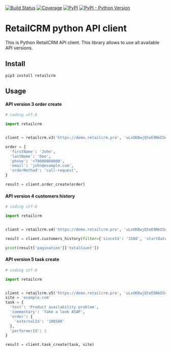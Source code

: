 [![Build Status](https://github.com/retailcrm/api-client-python/workflows/ci/badge.svg)](https://github.com/retailcrm/api-client-python/actions)
[![Coverage](https://img.shields.io/codecov/c/gh/retailcrm/api-client-python/master.svg?logo=codecov&logoColor=white)](https://codecov.io/gh/retailcrm/api-client-python)
[![PyPI](https://img.shields.io/pypi/v/retailcrm.svg?logo=pypi&logoColor=white)](https://pypi.python.org/pypi/retailcrm)
[![PyPI - Python Version](https://img.shields.io/pypi/pyversions/retailcrm.svg?logo=python&logoColor=white)](https://pypi.python.org/pypi/retailcrm)


RetailCRM python API client
===========================

This is Python RetailCRM API client. This library allows to use all available API versions.

## Install

```
pip3 install retailcrm
```

## Usage

#### API version 3 order create

```python
# coding utf-8

import retailcrm


client = retailcrm.v3('https://demo.retailcrm.pro', 'uLxXKBwjQteE9NkO3cJAqTXNwvKktaTc')

order = {
  'firstName': 'John',
  'lastName': 'Doe',
  'phone': '+79000000000',
  'email': 'john@example.com',
  'orderMethod': 'call-request',
}

result = client.order_create(order)
```

#### API version 4 customers history

```python
# coding utf-8

import retailcrm


client = retailcrm.v4('https://demo.retailcrm.pro', 'uLxXKBwjQteE9NkO3cJAqTXNwvKktaTc')

result = client.customers_history(filter={'sinceId': '1500', 'startDate': '2018-03-01'})

print(result['pagination']['totalCount'])
```

#### API version 5 task create

```python
# coding utf-8

import retailcrm


client = retailcrm.v5('https://demo.retailcrm.pro', 'uLxXKBwjQteE9NkO3cJAqTXNwvKktaTc')
site = 'example-com'
task = {
  'text': 'Product availability problem',
  'commentary': 'Take a look ASAP',
  'order': {
    'externalId': '100500'
  },
  'performerId': 1
}

result = client.task_create(task, site)
```
